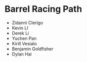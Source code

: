 # Barrel Racing Path
* Zidanni Clerigo
* Kevin LI
* Derek Li
* Yuchen Pan 
* Kirill Vesialo
* Benjamin Goldfisher
* Dylan Hai